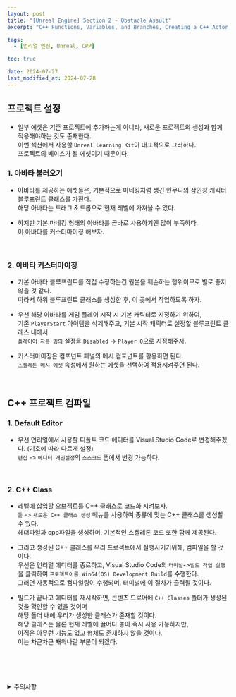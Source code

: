 ```yaml
---
layout: post
title: "[Unreal Engine] Section 2 - Obstacle Assult"
excerpt: "C++ Functions, Variables, and Branches, Creating a C++ Actor, C++ Code Structure, C++ Compilation and Live Coding, Linking Blueprint to C++, Setting our own custom character class"

tags:
  - [언리얼 엔진, Unreal, CPP]

toc: true

date: 2024-07-27
last_modified_at: 2024-07-28
---
```

## 프로젝트 설정
- 일부 에셋은 기존 프로젝트에 추가하는게 아니라, 새로운 프로젝트의 생성과 함께 적용해야하는 것도 존재한다.  
이번 섹션에서 사용할 `Unreal Learning Kit`이 대표적으로 그러하다.  
프로젝트의 베이스가 될 에셋이기 때문이다.  

### 1. 아바타 불러오기
- 아바타를 제공하는 에셋들은, 기본적으로 마네킹처럼 생긴 민무니의 삼인칭 캐릭터 블루프린트 클래스를 가진다.  
해당 아바타는 드래그 & 드롭으로 현재 레벨에 가져올 수 있다.  

- 하지만 기본 마네킹 형태의 아바타를 곧바로 사용하기엔 많이 부족하다.  
이 아바타를 커스터마이징 해보자.  

<br>

### 2. 아바타 커스터마이징
- 기본 아바타 블루프린트를 직접 수정하는건 원본을 훼손하는 행위이므로 별로 좋지 않을 것 같다.  
따라서 하위 블루프린트 클래스를 생성한 후, 이 곳에서 작업하도록 하자.  

- 우선 해당 아바타를 게임 플레이 시작 시 기본 캐릭터로 지정하기 위하여,  
기존 `PlayerStart` 아이템을 삭제해주고, 기본 시작 캐릭터로 설정할 블루프린트 클래스 내에서  
`플레이어 자동 빙의` 설정을 `Disabled` -> `Player 0`으로 지정해주자.  

- 커스터마이징은 컴포넌트 패널의 메시 컴포넌트를 활용하면 된다.  
`스켈레톤 메시 에셋` 속성에서 원하는 에셋을 선택하여 적용시켜주면 된다.  

<br>

## C++ 프로젝트 컴파일
### 1. Default Editor
- 우선 언리얼에서 사용할 디폴트 코드 에디터를 Visual Studio Code로 변경해주겠다. (기호에 따라 다르게 설정)  
`편집` -> `에디터 개인설정`의 `소스코드` 탭에서 변경 가능하다.  

<br>

### 2. C++ Class
- 레벨에 삽입할 오브젝트를 C++ 클래스로 코드화 시켜보자.  
`툴` -> `새로운 C++ 클래스 생성` 메뉴를 사용하여 종류에 맞는 C++ 클래스를 생성할 수 있다.  
헤더파일과 cpp파일을 생성하며, 기본적인 스켈레톤 코드 또한 함께 제공된다.  

- 그리고 생성된 C++ 클래스를 우리 프로젝트에서 실행시키기위해, 컴파일을 할 것이다.  
우선은 언리얼 에디터를 종료하고, Visual Studio Code의 `터미널`->`빌드 작업 실행`을 클릭하여 `프로젝트이름 Win64(OS) Development Build`를 수행한다.  
그러면 자동적으로 컴파일링이 수행되며, 터미널에 이 절차가 출력될 것이다.  

- 빌드가 끝나고 에디터를 재시작하면, 콘텐츠 드로어에 `C++ Classes` 폴더가 생성된 것을 확인할 수 있을 것이며  
해당 폴더 내에 우리가 생성한 클래스가 존재할 것이다.  
해당 클래스는 물론 현재 레벨에 끌어다 놓아 즉시 사용 가능하지만,  
아직은 아무런 기능도 없고 형체도 존재하지 않을 것이다.  
이는 차근차근 채워나갈 부분이 되겠다.  

<br>
<br>
<br>
<br>
<details>
<summary>주의사항</summary>
<div markdown="1">

이 포스팅은 Udemy에서 제공한  
*Unreal Engine 5 C++ 개발자: C++ 학습하고 비디오 게임 제작하기*  
강좌를 바탕으로 작성되었습니다.  

</div>
</details> 